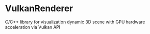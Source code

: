 # VulkanRenderer

C/C++ library for visualization dynamic 3D scene with GPU hardware acceleration via Vulkan API
